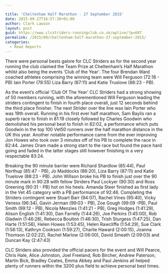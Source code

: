 ```yaml
---

title: 'Cheltenham Half Marathon - 27 September 2015'
date: 2015-09-27T16:57:30+01:00
author: Clark Lawson
layout: post
guid: https://www.clcstriders-runningclub.co.uk/wplive/?p=687
permalink: /2015/09/cheltenham-half-marathon-27-september-2015/
categories:
  - Road Reports
---
```

There were personal bests galore for CLC Striders as for the second year running the club claimed the Team Prize at Cheltenham’s Half Marathon whilst also being the events &#8216;Club of the Year'. The four Brendan Ward coached athletes comprising the winning team were Will Ferguson (72:16 - PB) Iain Porter (78:55) Liza Barry (87:11) and Katie Truslove (88:23 - PB).<!--more-->

As the event’s official &#8216;Club Of The Year’ CLC Striders had a strong showing of 50 members running, with the aforementioned Will Ferguson leading the striders contingent to finish in fourth place overall, just 12 seconds behind the third place finisher. The next Strider over the line was Iain Porter who was 19th overall. Running in his first ever half marathon, Sam Baylis ran a superb race to finish in 81:19 closely followed by Charles Goodwin who demolished his personal best to finish in 82:02, a performance which puts Goodwin in the top 100 Vet50 runners over the half marathon distance in the UK this year. Another notable performance came from the ever improving Jon Howes who took over 3 minutes off of his PB to complete the race in 82:44. James Oram made a strong start to the race but found the pace hard going and faded in the latter stages still however finishing in a very respectable 83:24.

Breaking the 90 minute barrier were Richard Shardlow (85:44), Paul Northup (85:47 - PB), Jo Maddocks (86:20), Liza Barry (87:11) and Katie Truelove (88:23 - PB). John Willson broke his PB to finish just over the 90 minute mark in 90:28 with fellow Striders Paul Lockyer (90:30) and Ross Greening (90:31 - PB) hot on his heels. Amanda Steer finished as first lady in the Vet 45 category with a PB performance of 92:46. Completing the Striders contingent were Stuart Barr (94:07), Rachel Vines (95:40), Vicky Veness (96:34), Gavin Jerman (99:03 - PB), Zoe Gough (99:09 -PB), Paul Smith (99:12 - PB), Nicola Menzies (1:41:21 - PB), Greg Hodges (1:41:29), Alison English (1:41:30), Dan Farrelly (1:44:26), Joe Perkins (1:45:00), Rob Gladwin (1:46:28), Rebecca Boulton (1:46:30), Trish Sturgess (1:47:25), Dan Harte (1:51:56), Helen Howes (1:53:45), Helen Rawcliffe (1:54:29), Sue Clark (1:56:13), Kathryn Cookson (1:59:27), Charlie Haward (2:00:15), Joanna Thomson (2:02:22), Rachel Marlow (2:06:00), David Smeath (2:09:03) and Duncan Kay (2:47:43)

CLC Striders also provided the official pacers for the event and Will Pearce, Chris Hale, Alice Johnston, Joel Freeland, Rob Bircher, Andrew Paterson, Martin Bick, Bradley Coates, Emma Abbey and Paul Jenkins all helped plenty of runners within the 3200 plus field to achieve personal best times.